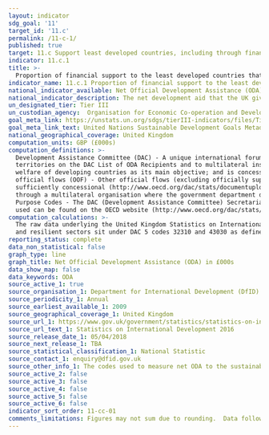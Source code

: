```yaml
---
layout: indicator
sdg_goal: '11'
target_id: '11.c'
permalink: /11-c-1/
published: true
target: 11.c Support least developed countries, including through financial and technical assistance, in building sustainable and resilient buildings utilizing local materials
indicator: 11.c.1
title: >-
  Proportion of financial support to the least developed countries that is allocated to the construction and retrofitting of sustainable, resilient and resource-efficient buildings utilizing local materials
indicator_name: 11.c.1 Proportion of financial support to the least developed countries that is allocated to the construction and retrofitting of sustainable, resilient and resource-efficient buildings utilizing local materials
national_indicator_available: Net Official Development Assistance (ODA) in £000s to construction and urban development and management
national_indicator_description: The net development aid that the UK gives internationally to aid construction and urban development and management
un_designated_tier: Tier III
un_custodian_agency:  Organisation for Economic Co-operation and Development (OECD), United Nations Environment (UNEP), World Bank (WB)
goal_meta_link: https://unstats.un.org/sdgs/tierIII-indicators/files/Tier3-11-c-01.pdf
goal_meta_link_text: United Nations Sustainable Development Goals Metadata (PDF 4.0 MB)
national_geographical_coverage: United Kingdom
computation_units: GBP (£000s) 
computation_definitions: >-
  Development Assistance Committee (DAC) - A unique international forum of many of the largest funders of aid, including 30 DAC Members. The World Bank, IMF and UNDP participate as observers. Official development assistance (ODA) - The DAC defines ODA as “those flows to countries and
  territories on the DAC List of ODA Recipients and to multilateral institutions which are i) provided by official agencies, including state and local governments, or by their executive agencies; and ii) each transaction is administered with the promotion of the economic development and
  welfare of developing countries as its main objective; and is concessional in character and conveys a grant element of at least 25 per cent (calculated at a rate of discount of 10 per cent) (http://www.oecd.org/dac/stats/officialdevelopmentassistancedefinitionandcoverage.htm). Other
  official flows (OOF) - Other official flows (excluding officially supported export credits) are defined as transactions by the official sector which do not meet the conditions for eligibility as ODA, either because they are not primarily aimed at development, or because they are not
  sufficiently concessional (http://www.oecd.org/dac/stats/documentupload/DCDDAC(2016)3FINAL.pdf - Para 24). Bilateral Aid -  Bilateral aid covers all aid provided by donor countries when the recipient country, sector or project is known. Bilateral aid also includes aid that is channelled
  through a multilateral organisation where the government department determines the country, sector or theme that the funds will be spent on. Multilateral Aid -  This is aid delivered in the form of core contributions to organisations on the DAC List of Multilateral Organisations.
  Purpose Codes - The DAC (Development Assistance Committee) Secretariat maintains various code lists which are used by donors to report on their aid flows to the DAC databases.  In addition, these codes are used to classify information in the DAC databases. The sector classification codes
  used can be found on the OECD website (http://www.oecd.org/dac/stats/purposecodessectorclassification.htm).
computation_calculations: >-
  The raw data underlying the United Kingdom Statistics on International Development was summed around appropriate aid description CRS codes, bilateral and multilateral classification, donor recipient countries, and type of aid codes. The codes used to measure net ODA to the sustainable
  and resilient sectors sit under DAC 5 codes 32310 and 43030 as defined by the United Nations Sustainable Development Goal Metadata for Indicator 11.c.1.
reporting_status: complete
data_non_statistical: false
graph_type: line
graph_title: Net Official Development Assistance (ODA) in £000s
data_show_map: false
data_keywords: ODA
source_active_1: true
source_organisation_1: Department for International Development (DfID)
source_periodicity_1: Annual
source_earliest_available_1: 2009
source_geographical_coverage_1: United Kingdom
source_url_1: https://www.gov.uk/government/statistics/statistics-on-international-development-2016
source_url_text_1: Statistics on International Development 2016
source_release_date_1: 05/04/2018
source_next_release_1: TBA
source_statistical_classification_1: National Statistic
source_contact_1: enquiry@dfid.gov.uk
source_other_info_1: The codes used to measure net ODA to the sustainable and resilient sectors sit under DAC 5 codes 32310 and 43030 as defined by the United Nations Sustainable Development Goal Metadata for Indicator 11.c.1. 
source_active_2: false
source_active_3: false
source_active_4: false
source_active_5: false
source_active_6: false
indicator_sort_order: 11-cc-01
comments_limitations: Figures may not sum due to rounding.  Data follows the UN specification for this indicator. This indicator has not been identified in collaboration with topic experts.
---
```


